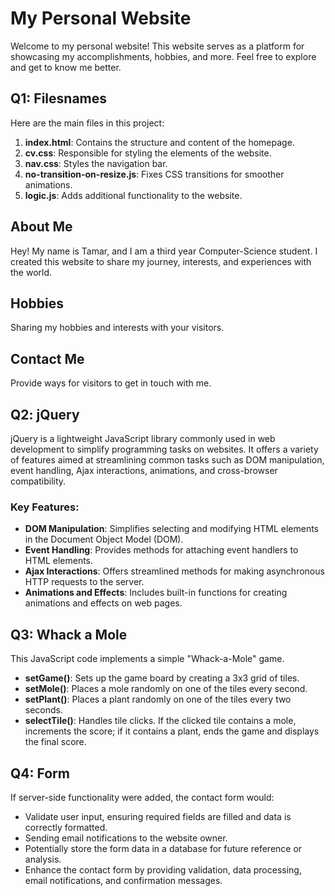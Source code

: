 # My Personal Website

Welcome to my personal website! This website serves as a platform for showcasing my accomplishments, hobbies, and more. Feel free to explore and get to know me better.

## Q1: Filesnames
Here are the main files in this project:

1. **index.html**: Contains the structure and content of the homepage.
2. **cv.css**: Responsible for styling the elements of the website.
3. **nav.css**: Styles the navigation bar.
4. **no-transition-on-resize.js**: Fixes CSS transitions for smoother animations.
5. **logic.js**: Adds additional functionality to the website.

## About Me
Hey! My name is Tamar, and I am a third year Computer-Science student. I created this website to share my journey, interests, and experiences with the world.

## Hobbies
Sharing my hobbies and interests with your visitors.

## Contact Me
Provide ways for visitors to get in touch with me.

## Q2: jQuery 

jQuery is a lightweight JavaScript library commonly used in web development to simplify programming tasks on websites. It offers a variety of features aimed at streamlining common tasks such as DOM manipulation, event handling, Ajax interactions, animations, and cross-browser compatibility.

### Key Features:

- **DOM Manipulation**: Simplifies selecting and modifying HTML elements in the Document Object Model (DOM).
- **Event Handling**: Provides methods for attaching event handlers to HTML elements.
- **Ajax Interactions**: Offers streamlined methods for making asynchronous HTTP requests to the server.
- **Animations and Effects**: Includes built-in functions for creating animations and effects on web pages.


## Q3: Whack a Mole

This JavaScript code implements a simple "Whack-a-Mole" game. 

- **setGame()**: Sets up the game board by creating a 3x3 grid of tiles.
- **setMole()**: Places a mole randomly on one of the tiles every second.
- **setPlant()**: Places a plant randomly on one of the tiles every two seconds.
- **selectTile()**: Handles tile clicks. If the clicked tile contains a mole, increments the score; if it contains a plant, ends the game and displays the final score.

## Q4: Form

If server-side functionality were added, the contact form would:

- Validate user input, ensuring required fields are filled and data is correctly formatted.
- Sending email notifications to the website owner.
- Potentially store the form data in a database for future reference or analysis.
- Enhance the contact form by providing validation, data processing, email notifications, and confirmation messages.


